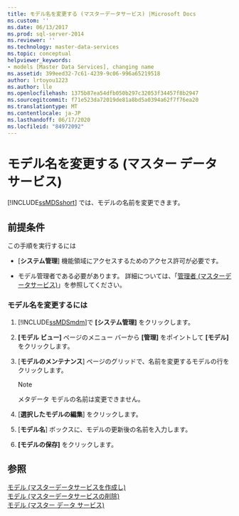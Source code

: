 ```yaml
---
title: モデル名を変更する (マスターデータサービス) |Microsoft Docs
ms.custom: ''
ms.date: 06/13/2017
ms.prod: sql-server-2014
ms.reviewer: ''
ms.technology: master-data-services
ms.topic: conceptual
helpviewer_keywords:
- models [Master Data Services], changing name
ms.assetid: 399eed32-7c61-4239-9c06-996a65219518
author: lrtoyou1223
ms.author: lle
ms.openlocfilehash: 1375b87ea54dfb050b297c32053f34457f8b2947
ms.sourcegitcommit: f71e523da72019de81a8bd5a0394a62f7f76ea20
ms.translationtype: MT
ms.contentlocale: ja-JP
ms.lasthandoff: 06/17/2020
ms.locfileid: "84972092"
---
```

# <a name="change-a-model-name-master-data-services"></a>モデル名を変更する (マスター データ サービス)
  [!INCLUDE[ssMDSshort](../includes/ssmdsshort-md.md)] では、モデルの名前を変更できます。  
  
## <a name="prerequisites"></a>前提条件  
 この手順を実行するには  
  
-   [**システム管理**] 機能領域にアクセスするためのアクセス許可が必要です。  
  
-   モデル管理者である必要があります。 詳細については、「[管理者 &#40;マスターデータサービス&#41;](administrators-master-data-services.md)」を参照してください。  
  
### <a name="to-change-a-model-name"></a>モデル名を変更するには  
  
1.  [!INCLUDE[ssMDSmdm](../includes/ssmdsmdm-md.md)]で **[システム管理]** をクリックします。  
  
2.  **[モデル ビュー]** ページのメニュー バーから **[管理]** をポイントして **[モデル]** をクリックします。  
  
3.  [**モデルのメンテナンス**] ページのグリッドで、名前を変更するモデルの行をクリックします。  
  
    > [!NOTE]  
    >  メタデータ モデルの名前は変更できません。  
  
4.  [**選択したモデルの編集**] をクリックします。  
  
5.  [**モデル名**] ボックスに、モデルの更新後の名前を入力します。  
  
6.  **[モデルの保存]** をクリックします。  
  
## <a name="see-also"></a>参照  
 [モデル &#40;マスターデータサービスを作成し&#41;](../../2014/master-data-services/create-a-model-master-data-services.md)   
 [モデル &#40;マスターデータサービスの削除&#41;](../../2014/master-data-services/delete-a-model-master-data-services.md)   
 [モデル (マスター データ サービス)](../../2014/master-data-services/models-master-data-services.md)  
  
  
